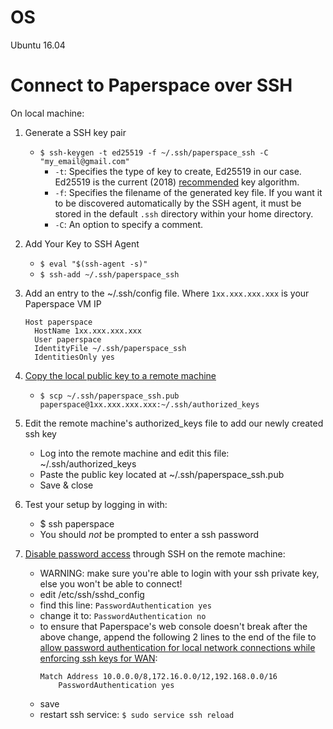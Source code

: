 # OS
Ubuntu 16.04

# Connect to Paperspace over SSH
On local machine:
1. Generate a SSH key pair
    - `$ ssh-keygen -t ed25519 -f ~/.ssh/paperspace_ssh -C "my_email@gmail.com"`
      - `-t`: Specifies the type of key to create, Ed25519 in our case. Ed25519 is the current (2018) [recommended](https://security.stackexchange.com/a/144044) key algorithm.
      - `-f`: Specifies the filename of the generated key file. If you want it to be discovered automatically by the SSH agent, it must be stored in the default `.ssh` directory within your home directory.
      - `-C`: An option to specify a comment.

1. Add Your Key to SSH Agent
    - `$ eval "$(ssh-agent -s)"`
    - `$ ssh-add ~/.ssh/paperspace_ssh`

1. Add an entry to the ~/.ssh/config file. Where `1xx.xxx.xxx.xxx` is your Paperspace VM IP
    ```
    Host paperspace
      HostName 1xx.xxx.xxx.xxx
      User paperspace
      IdentityFile ~/.ssh/paperspace_ssh
      IdentitiesOnly yes
    ```
1. [Copy the local public key to a remote machine](https://unix.stackexchange.com/a/106482)
    - `$ scp ~/.ssh/paperspace_ssh.pub paperspace@1xx.xxx.xxx.xxx:~/.ssh/authorized_keys`

1. Edit the remote machine's authorized_keys file to add our newly created ssh key
    - Log into the remote machine and edit this file: ~/.ssh/authorized_keys
    - Paste the public key located at ~/.ssh/paperspace_ssh.pub
    - Save & close

1. Test your setup by logging in with:
    - $ ssh paperspace
    - You should _not_ be prompted to enter a ssh password

1. [Disable password access](https://askubuntu.com/a/1992/884977:) through SSH on the remote machine:
    - WARNING: make sure you're able to login with your ssh private key, else you won't be able to connect!
    - edit /etc/ssh/sshd_config
    - find this line: `PasswordAuthentication yes`
    - change it to: `PasswordAuthentication no`
    - to ensure that Paperspace's web console doesn't break after the above change, append the following 2 lines to the end of the file to [allow password authentication for local network connections while enforcing ssh keys for WAN](https://serverfault.com/q/406839):
        ```
        Match Address 10.0.0.0/8,172.16.0.0/12,192.168.0.0/16
            PasswordAuthentication yes
        ```
    - save
    - restart ssh service: `$ sudo service ssh reload`
